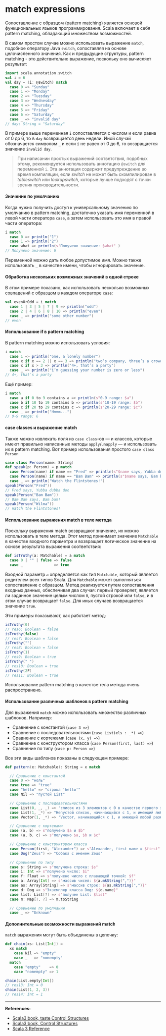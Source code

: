 # match expressions

Сопоставление с образцом (pattern matching) является основой функциональных языков программирования.
Scala включает в себя pattern matching, обладающий множеством возможностей.

В самом простом случае можно использовать выражение `match`, подобное оператору Java `switch`,
сопоставляя на основе целочисленного значения.
Как и предыдущие структуры, pattern matching - это действительно выражение, поскольку оно вычисляет результат:

```scala
import scala.annotation.switch
val i = 6
val day = (i: @switch) match
  case 0 => "Sunday"
  case 1 => "Monday"
  case 2 => "Tuesday"
  case 3 => "Wednesday"
  case 4 => "Thursday"
  case 5 => "Friday"
  case 6 => "Saturday"
  case _ => "invalid day"
// day: String = "Saturday"
```

В примере выше переменная `i` сопоставляется с числом и если равна от 0 до 6, то в `day` возвращается день недели.
Иной случай обозначается символом `_` и если `i` не равен от 0 до 6, то возвращается значение `invalid day`.

> При написании простых выражений соответствия, подобных этому, рекомендуется использовать аннотацию `@switch` для переменной `i`.
> Эта аннотация содержит предупреждение во время компиляции, если _switch_ не может быть скомпилирован в _tableswitch_
> или _lookupswitch_, которые лучше подходят с точки зрения производительности.

#### Значение по умолчанию

Когда нужно получить доступ к универсальному значению по умолчанию в pattern matching,
достаточно указать имя переменной в левой части оператора `case`,
а затем использовать это имя в правой части оператора:

```scala
i match
  case 0 => println("1")
  case 1 => println("2")
  case what => println(s"Получено значение: $what" )
// Получено значение: 6
```

Переменной можно дать любое допустимое имя. Можно также использовать `_` в качестве имени, чтобы игнорировать значение.

#### Обработка нескольких возможных значений в одной строке

В этом примере показано, как использовать несколько возможных совпадений с образцом в каждом операторе `case`:

```scala
val evenOrOdd = i match
  case 1 | 3 | 5 | 7 | 9 => println("odd")
  case 2 | 4 | 6 | 8 | 10 => println("even")
  case _ => println("some other number")
// even
```

#### Использование if в pattern matching

В pattern matching можно использовать условия:

```scala
i match
  case 1 => println("one, a lonely number")
  case x if x == 2 || x == 3 => println("two’s company, three’s a crowd")
  case x if x > 3 => println("4+, that’s a party")
  case _ => println("i’m guessing your number is zero or less")
// 4+, that’s a party
```

Ещё пример:

```scala
i match
  case a if 0 to 9 contains a => println(s"0-9 range: $a")
  case b if 10 to 19 contains b => println(s"10-19 range: $b")
  case c if 20 to 29 contains c => println(s"20-29 range: $c")
  case _ => println("Hmmm...")
// 0-9 range: 6
```

#### case classes и выражение match

Также можно извлекать поля из `case class`-ов — и классов, которые имеют правильно написанные методы `apply`/`unapply` —
и использовать их в pattern matching.
Вот пример использования простого `case class Person`

```scala
case class Person(name: String)
def speak(p: Person) = p match
  case Person(name) if name == "Fred" => println(s"$name says, Yubba dubba doo")
  case Person(name) if name == "Bam Bam" => println(s"$name says, Bam bam!")
  case _ => println("Watch the Flintstones!")
speak(Person("Fred"))
// Fred says, Yubba dubba doo
speak(Person("Bam Bam"))
// Bam Bam says, Bam bam!
speak(Person("Wilma"))
// Watch the Flintstones!
```

#### Использование выражения match в теле метода

Поскольку выражения match возвращают значение, их можно использовать в теле метода.
Этот метод принимает значение `Matchable` в качестве входного параметра
и возвращает логическое значение на основе результата выражения соответствия:

```scala
def isTruthy(a: Matchable) = a match
  case 0 | "" | false => false
  case _              => true
```

Входной параметр `a` определяется как тип `Matchable`, который является родителем всех типов Scala.
Для `Matchable` может выполняться сопоставление с образцом.
Метод реализуется путем сопоставления входных данных, обеспечивая два случая:
первый проверяет, является ли заданное значение целым числом `0`, пустой строкой или `false`,
и в этом случае возвращает `false`.
Для иных случаев возвращается значение `true`.

Эти примеры показывают, как работает метод:

```scala
isTruthy(0)
// res6: Boolean = false
isTruthy(false)
// res7: Boolean = false
isTruthy("")
// res8: Boolean = false
isTruthy(1)
// res9: Boolean = true
isTruthy(" ")
// res10: Boolean = true
isTruthy(2F)
// res11: Boolean = true
```

Использование pattern matching в качестве тела метода очень распространено.

#### Использование различных шаблонов в pattern matching

Для выражения `match` можно использовать множество различных шаблонов. Например:
- Сравнение с константой (`case 3 =>`)
- Сравнение с последовательностями (`case List(els : _*) =>`)
- Сравнение с кортежами (`case (x, y) =>`)
- Сравнение с конструктором класса (`case Person(first, last) =>`)
- Сравнение по типу (`case p: Person =>`)

Все эти виды шаблонов показаны в следующем примере:

```scala
def pattern(x: Matchable): String = x match

  // Сравнение с константой
  case 0 => "ноль"
  case true => "true"
  case "hello" => "строка 'hello'"
  case Nil => "пустой List"

  // Сравнение с последовательностями
  case List(0, _, _) => "список из 3 элементов с 0 в качестве первого элемента"
  case List(1, _*) => "Непустой список, начинающийся с 1, и имеющий любой размер > 0"
  case Vector(1, _*) => "Vector, начинающийся с 1, и имеющий любой размер > 0"

  // Сравнение с кортежами
  case (a, b) => s"получено $a и $b"
  case (a, b, c) => s"получено $a, $b и $c"

  // Сравнение с конструктором класса
  case Person(first, "Alexander") => s"Alexander, first name = $first"
  case Dog("Zeus") => "Собака с именем Zeus"

  // Сравнение по типу
  case s: String => s"получена строка: $s"
  case i: Int => s"получено число: $i"
  case f: Float => s"получено число с плавающей точкой: $f"
  case a: Array[Int] => s"массив чисел: ${a.mkString(",")}"
  case as: Array[String] => s"массив строк: ${as.mkString(",")}"
  case d: Dog => s"Экземпляр класса Dog: ${d.name}"
  case list: List[?] => s"получен List: $list"
  case m: Map[?, ?] => m.toString

  // Сравнение по умолчанию
  case _ => "Unknown"
```

#### Дополнительные возможности выражений match

`match` выражения могут быть объединены в цепочку:

```scala
def chain(xs: List[Int]) =
  xs match
    case Nil => "empty"
    case _   => "nonempty"
  match
    case "empty"    => 0
    case "nonempty" => 1

chain(List.empty[Int])
// res13: Int = 0
chain(List(1, 2, 3))
// res14: Int = 1
```


---

**References:**
- [Scala3 book, taste Control Structures](https://docs.scala-lang.org/scala3/book/taste-control-structures.html)
- [Scala3 book, Control Structures](https://docs.scala-lang.org/scala3/book/control-structures.html)
- [Scala 3 Reference](https://docs.scala-lang.org/scala3/reference/changed-features/match-syntax.html)
